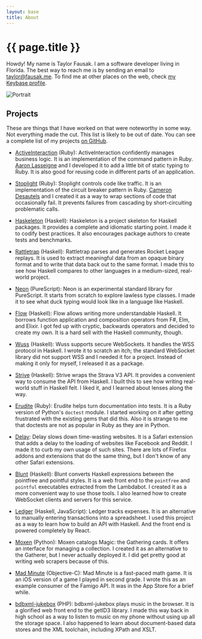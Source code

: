 ```yaml
---
layout: base
title: About
---
```


# {{ page.title }}

Howdy! My name is Taylor Fausak. I am a software developer living in Florida. The
best way to reach me is by sending an email to [taylor@fausak.me][]. To find me
at other places on the web, check [my Keybase profile][].

![Portrait][]

## Projects

These are things that I have worked on that were noteworthy in some way. Not
everything made the cut. This list is likely to be out of date. You can see a
complete list of my projects [on GitHub][].

- [ActiveInteraction][] (Ruby):
  ActiveInteraction confidently manages business logic. It is an implementation
  of the command pattern in Ruby. [Aaron Lasseigne][] and I developed it to add
  a little bit of static typing to Ruby. It is also good for reusing code in
  different parts of an application.

- [Stoplight][] (Ruby):
  Stoplight controls code like traffic. It is an implementation of the circuit
  breaker pattern in Ruby. [Cameron Desautels][] and I created it as a way to
  wrap sections of code that occasionally fail. It prevents failures from
  cascading by short-circuiting problematic calls.

- [Haskeleton][] (Haskell):
  Haskeleton is a project skeleton for Haskell packages. It provides a complete
  and idiomatic starting point. I made it to codify best practices. It also
  encourages package authors to create tests and benchmarks.

- [Rattletrap][] (Haskell):
  Rattletrap parses and generates Rocket League replays. It is used to extract
  meaningful data from an opaque binary format and to write that data back out
  to the same format. I made this to see how Haskell compares to other
  languages in a medium-sized, real-world project.

- [Neon][] (PureScript):
  Neon is an experimental standard library for PureScript. It starts from
  scratch to explore lawless type classes. I made it to see what duck typing
  would look like in a language like Haskell.

- [Flow][] (Haskell):
  Flow allows writing more understandable Haskell. It borrows function
  application and composition operators from F#, Elm, and Elixir. I got fed up
  with cryptic, backwards operators and decided to create my own. It is a hard
  sell with the Haskell community, though.

- [Wuss][] (Haskell):
  Wuss supports secure WebSockets. It handles the WSS protocol in Haskell. I
  wrote it to scratch an itch; the standard WebSocket library did not support
  WSS and I needed it for a project. Instead of making it only for myself, I
  released it as a package.

- [Strive][] (Haskell):
  Strive wraps the Strava V3 API. It provides a convenient way to consume the
  API from Haskell. I built this to see how writing real-world stuff in Haskell
  felt. I liked it, and I learned about lenses along the way.

- [Erudite][] (Ruby):
  Erudite helps turn documentation into tests. It is a Ruby version of Python's
  `doctest` module. I started working on it after getting frustrated with the
  existing gems that did this. Also it is strange to me that doctests are not
  as popular in Ruby as they are in Python.

- [Delay][]:
  Delay slows down time-wasting websites. It is a Safari extension that adds a
  delay to the loading of websites like Facebook and Reddit. I made it to curb
  my own usage of such sites. There are lots of Firefox addons and extensions
  that do the same thing, but I don't know of any other Safari extensions.

- [Blunt][] (Haskell):
  Blunt converts Haskell expressions between the pointfree and pointful styles.
  It is a web front end to the `pointfree` and `pointful` executables extracted
  from the Lambdabot. I created it as a more convenient way to use those tools.
  I also learned how to create WebSocket clients and servers for this service.

- [Ledger][] (Haskell, JavaScript):
  Ledger tracks expenses. It is an alternative to manually entering
  transactions into a spreadsheet. I used this project as a way to learn how to
  build an API with Haskell. And the front end is powered completely by React.

- [Moxen][] (Python):
  Moxen catalogs Magic: the Gathering cards. It offers an interface for
  managing a collection. I created it as an alternative to the Gatherer, but I
  never actually deployed it. I did get pretty good at writing web scrapers
  because of this.

- [Mad Minute][] (Objective-C):
  Mad Minute is a fast-paced math game. It is an iOS version of a game I played
  in second grade. I wrote this as an example consumer of the Famigo API.
  It was in the App Store for a brief while.

- [bdbxml-jukebox][] (PHP):
  bdbxml-jukebox plays music in the browser. It is a glorified web front end to
  the getID3 library. I made this way back in high school as a way to listen to
  music on my phone without using up all the storage space. I also happened to
  learn about document-based data stores and the XML toolchain, including XPath
  and XSLT.

[Aaron Lasseigne]: https://aaronlasseigne.com
[ActiveInteraction]: https://github.com/orgsync/active_interaction
[bdbxml-jukebox]: https://github.com/tfausak/bdbxml-jukebox
[Blunt]: https://github.com/tfausak/blunt
[Cameron Desautels]: https://camdez.com
[Delay]: https://github.com/tfausak/delay
[Erudite]: https://github.com/tfausak/erudite
[Flow]: https://github.com/tfausak/flow
[Haskeleton]: https://github.com/tfausak/haskeleton
[Ledger]: https://github.com/asm-products/ledger-backend
[Mad Minute]: https://github.com/tfausak/MadMinute
[Moxen]: https://github.com/tfausak/moxen
[my Keybase profile]: https://keybase.io/taylorfausak
[Neon]: https://github.com/tfausak/purescript-neon
[on GitHub]: https://github.com/tfausak?tab=repositories&type=source
[Portrait]: /static/images/taylor-fausak.jpg
[Rattletrap]: https://github.com/tfausak/rattletrap
[Stoplight]: https://github.com/orgsync/stoplight
[Strive]: https://github.com/tfausak/strive
[taylor@fausak.me]: mailto:taylor+honeypot@fausak.me
[Wuss]: https://github.com/tfausak/wuss
